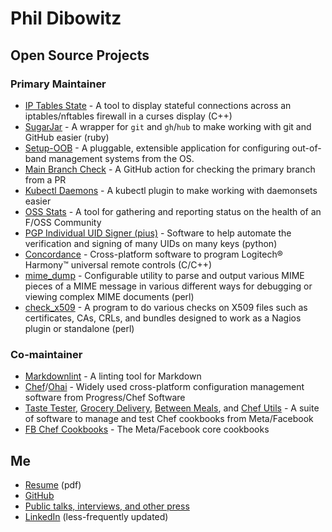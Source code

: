 # Phil Dibowitz

## Open Source Projects

### Primary Maintainer

- [IP Tables State](https://github.com/jaymzh/iptstate/) - A tool to display stateful connections across an iptables/nftables firewall in a curses display (C++)
- [SugarJar](https://github.com/jaymzh/sugarjar/) - A wrapper for `git` and `gh`/`hub` to make working with git and GitHub easier (ruby)
- [Setup-OOB](https://github.com/jaymzh/setup-oob/) - A pluggable, extensible application for configuring out-of-band management systems from the OS.
- [Main Branch Check](https://github.com/jaymzh/main-branch-check-action) - A GitHub action for checking the primary branch from a PR
- [Kubectl Daemons](https://github.com/jaymzh/kubectl-daemons) - A kubectl plugin to make working with daemonsets easier
- [OSS Stats](https://github.com/jaymzh/oss-stats) - A tool for gathering and reporting status on the health of an F/OSS Community
- [PGP Individual UID Signer (pius)](https://github.com/jaymzh/pius/) - Software to help automate the verification and signing of many UIDs on many keys (python)
- [Concordance](https://github.com/jaymzh/concordance/) - Cross-platform software to program Logitech® Harmony™ universal remote controls (C/C++)
- [mime_dump](https://github.com/jaymzh/mime_dump/) - Configurable utility to parse and output various MIME pieces of a MIME message in various different ways for debugging or viewing complex MIME documents (perl)
- [check_x509](https://github.com/jaymzh/check_x509/) - A program to do various checks on X509 files such as certificates, CAs, CRLs, and bundles designed to work as a Nagios plugin or standalone (perl)

### Co-maintainer

- [Markdownlint](https://github.com/markdownlint/markdownlint/) - A linting tool for Markdown
- [Chef](https://github.com/chef/chef/)/[Ohai](https://github.com/chef/ohai/) - Widely used cross-platform configuration management software from Progress/Chef Software
- [Taste Tester](https://github.com/facebook/taste-tester/), [Grocery Delivery](https://github.com/facebook/grocery-delivery/), [Between Meals](https://github.com/facebook/between-meals/), and [Chef Utils](https://github.com/facebook/chef-utils/) - A suite of software to manage and test Chef cookbooks from Meta/Facebook
- [FB Chef Cookbooks](https://github.com/facebook/chef-cookbooks/) - The Meta/Facebook core cookbooks

## Me

- [Resume](https://phildev.net/PhilDibowitzResume.pdf) (pdf)
- [GitHub](https://github.com/jaymzh/)
- [Public talks, interviews, and other press](https://www.phildev.net/press.html)
- [LinkedIn](https://www.linkedin.com/in/jaymzh/) (less-frequently updated)
